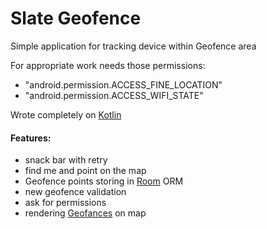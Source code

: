 # Slate Geofence

Simple application for tracking device within Geofence area

For appropriate work needs those permissions:
  - "android.permission.ACCESS_FINE_LOCATION"
  - "android.permission.ACCESS_WIFI_STATE"

Wrote completely on [Kotlin](https://kotlinlang.org/)

#### Features:
  - snack bar with retry
  - find me and point on the map
  - Geofence points storing in [Room](https://developer.android.com/topic/libraries/architecture/room.html) ORM
  - new geofence validation
  - ask for permissions
  - rendering [Geofances](https://developer.android.com/training/location/geofencing.html) on map